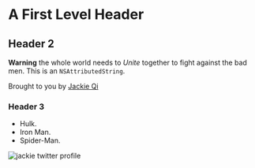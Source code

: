 A First Level Header
====================


## Header 2

**Warning** the whole world needs to *Unite* together to fight
against the bad men. This is an `NSAttributedString`.

Brought to you by [Jackie Qi](http://twitter.com/JackieQi)

### Header 3

*   Hulk.
*   Iron Man.
*   Spider-Man.

![jackie twitter profile](http://pbs.twimg.com/profile_images/922461227/girl.jpg)